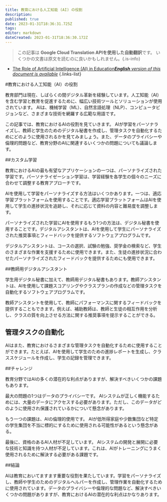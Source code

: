 ```yaml
---
title: 教育における人工知能 (AI) の役割
description: 
published: true
date: 2023-01-31T18:36:31.725Z
tags: 
editor: markdown
dateCreated: 2023-01-31T18:36:30.172Z
---
```


> この記事は **Google Cloud Translation APIを使用した自動翻訳**です。
いくつかの文書は原文を読むのに良いかもしれません。{.is-info}

- [The Role of Artificial Intelligence (AI) in Education***English** version of this document is available*](/en/Knowledge-base/Common/the-role-of-artificial-intelligence-ai-in-education)
{.links-list}



#教育における人工知能（AI）の役割

教育部門は現在、しばらくの間デジタル革新を経験しています。人工知能（AI）を含む学習と教育を促進するために、幅広い技術ツールとソリューションが使用されています。 AIは、機械学習（ML）、自然言語処理（NLP）、コンピュータビジョンなど、さまざまな技術を網羅する広範な用語です。

この記事では、教育におけるAIの役割を見ていきます。 AIが学習をパーソナライズし、教師と学生のためのデジタル秘書を作成し、管理タスクを自動化するためにどのように使用されるかを見てみましょう。また、データのプライバシーや倫理的問題など、教育分野のAIに関連するいくつかの問題についても議論します。

##カスタム学習

教育におけるAIの最も有望なアプリケーションの一つは、パーソナライズされた学習です。パーソナライゼーション学習は、学習経験を各学生の個々のニーズに合わせて調整する教育アプローチです。

AIを使用して学習をパーソナライズする方法はいくつかあります。一つは、適応学習プラットフォームを使用することです。適応学習プラットフォームはAIを使用して学生の進捗状況を追跡し、それに応じて資料の内容と難易度を調整します。

パーソナライズされた学習にAIを使用するもう1つの方法は、デジタル秘書を使用することです。デジタルアシスタントは、AIを使用して学生にパーソナライズされた推奨事項とフィードバックを提供するソフトウェアプログラムです。

デジタルアシスタントは、コースの選択、試験の勉強、奨学金の検索など、学生のさまざまな作業を支援するために使用できます。また、生徒の進捗状況に合わせたパーソナライズされたフィードバックを提供するためにも使用できます。

##教師用デジタルアシスタント

学生用デジタル秘書に加えて、教師用デジタル秘書もあります。教師アシスタントは、AIを使用して課題スコアリングやクラスプランの作成などの管理タスクを自動化するソフトウェアプログラムです。

教師アシスタントを使用して、教師にパフォーマンスに関するフィードバックを提供することもできます。例えば、補助教師は、教師と生徒の相互作用を分析し、クラスの質を向上させる方法に関する推奨事項を提示することができる。

## 管理タスクの自動化

AIはまた、教育におけるさまざまな管理タスクを自動化するために使用することができます。たとえば、AIを使用して学生のための進捗レポートを生成し、クラススケジュールを作成し、学生の記録を管理できます。

##チャレンジ

教育分野ではAIの多くの潜在的な利点がありますが、解決すべきいくつかの課題もあります。

最大の問題の1つはデータのプライバシーです。 AIシステムが正しく機能するためには、大量のデータにアクセスする必要があります。ただし、このデータがどのように使用され保護されているかについて懸念があります。

もう一つの課題は、AIの倫理的使用です。 AIが低所得家庭や少数集団など特定の学生集団を不当に標的にするために使用される可能性があるという懸念がある。

最後に、資格のあるAI人材が不足しています。 AIシステムの開発と展開に必要な技術と知識を持つ人材が不足しています。これは、AIがトレーニングにうまく使用されるために解決する必要がある課題です。

##結論

AIは教育においてますます重要な役割を果たしています。学習をパーソナライズし、教師や学生のためのデジタルヘルパーを作成し、管理作業を自動化するために使用されています。データのプライバシーや倫理的な問題など、解決すべきいくつかの問題がありますが、教育におけるAIの潜在的な利点はかなりあります。